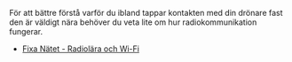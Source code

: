 För att bättre förstå varför du ibland tappar kontakten med din drönare fast den är väldigt nära behöver du veta lite om hur radiokommunikation fungerar.

* [Fixa Nätet - Radiolära och Wi-Fi](https://www.fixanatet.se/tradlost/radiolara-och-wi-fi/)
